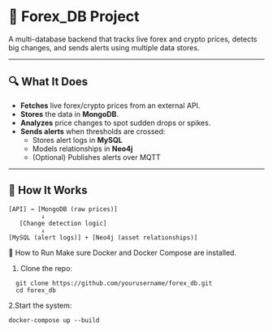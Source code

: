# 💱 Forex_DB Project

A multi-database backend that tracks live forex and crypto prices, detects big changes, and sends alerts using multiple data stores.

---

## 🔍 What It Does

- **Fetches** live forex/crypto prices from an external API.
- **Stores** the data in **MongoDB**.
- **Analyzes** price changes to spot sudden drops or spikes.
- **Sends alerts** when thresholds are crossed:
  - Stores alert logs in **MySQL**
  - Models relationships in **Neo4j**
  - (Optional) Publishes alerts over MQTT

---

## 🧩 How It Works

```
[API] → [MongoDB (raw prices)]
         ↓
   [Change detection logic]
         ↓
[MySQL (alert logs)] + [Neo4j (asset relationships)]
```

🏁 How to Run
Make sure Docker and Docker Compose are installed.

1. Clone the repo:

```   
  git clone https://github.com/yourusername/forex_db.git
  cd forex_db
```
2.Start the system:
```
docker-compose up --build
